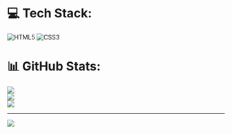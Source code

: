 
# 💻 Tech Stack:
![HTML5](https://img.shields.io/badge/html5-%23E34F26.svg?style=for-the-badge&logo=html5&logoColor=white) ![CSS3](https://img.shields.io/badge/css3-%231572B6.svg?style=for-the-badge&logo=css3&logoColor=white)
# 📊 GitHub Stats:
![](https://github-readme-stats.vercel.app/api?username=kenzo1707&theme=dark&hide_border=false&include_all_commits=false&count_private=false)<br/>
![](https://github-readme-streak-stats.herokuapp.com/?user=kenzo1707&theme=dark&hide_border=false)<br/>
![](https://github-readme-stats.vercel.app/api/top-langs/?username=kenzo1707&theme=dark&hide_border=false&include_all_commits=false&count_private=false&layout=compact)

---
[![](https://visitcount.itsvg.in/api?id=kenzo1707&icon=0&color=0)](https://visitcount.itsvg.in)

<!-- Proudly created with GPRM ( https://gprm.itsvg.in ) -->
